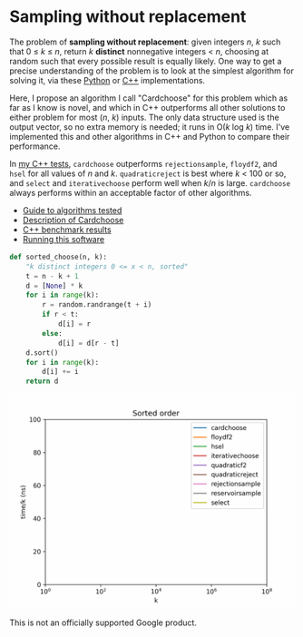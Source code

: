 # Sampling without replacement

The problem of __sampling without replacement__: given integers _n_, _k_ such that 0 ≤ _k_ ≤ _n_,
return _k_ **distinct** nonnegative integers < _n_, choosing at random such that every possible
result is equally likely. One way to get a precise understanding of the problem is to look at the
simplest algorithm for solving it, via these [Python](python/algorithms/quadraticreject.py) or
[C++](cpp/quadraticreject.cpp) implementations.

Here, I propose an algorithm I call "Cardchoose" for this
problem which as far as I know is novel, and which in C++ outperforms all other
solutions to either problem for most (_n_, _k_) inputs. The only data structure
used is the output vector, so no extra memory is needed; it runs in O(_k_ log
_k_) time. I've implemented this and other algorithms in C++ and Python
to compare their performance.

In [my C++ tests](results.md), `cardchoose` outperforms `rejectionsample`,
`floydf2`, and `hsel` for all values of _n_ and _k_. `quadraticreject` is
best where _k_ < 100 or so, and `select` and `iterativechoose` perform well
when _k_/_n_ is large.  `cardchoose` always performs within an acceptable factor of other algorithms.

* [Guide to algorithms tested](algorithms.md)
* [Description of Cardchoose](cardchoose.md)
* [C++ benchmark results](results.md)
* [Running this software](running.md)

```python
def sorted_choose(n, k):
    "k distinct integers 0 <= x < n, sorted"
    t = n - k + 1
    d = [None] * k
    for i in range(k):
        r = random.randrange(t + i)
        if r < t:
            d[i] = r
        else:
            d[i] = d[r - t]
    d.sort()
    for i in range(k):
        d[i] += i
    return d
```

![graph](results/2022-12-22/sorted.gif)


This is not an officially supported Google product.
